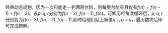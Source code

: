 <!-- class Solution(object):
    def climbStairs(self, n):
        """
        :type n: int
        :rtype: int
        """
        p, q, r = 0, 0, 1
        for i in range(n):
            p = q
            q = r
            r = p + q
        return r -->

经典动态规划，因为一次只能走一到两层台阶，则每层台阶有且仅有$f(n)=f(n-1)+f(n-2)$。设$p,q,r$分别为$f(n-2), f(n-1), f(n)$。可知历经每次循环后，$p,q,r$分别变为$f(n-3), f(n-2), f(n-1)$,此时给他们赋上新值$q, r, p + q$，遍历数次后即可完成题解。